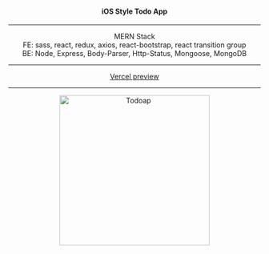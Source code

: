 <h4 align="center">iOS Style Todo App</h4>
<hr>
<div align="center">MERN Stack<br>FE: sass, react, redux, axios, react-bootstrap, react transition group<br>BE: Node, Express, Body-Parser, Http-Status, Mongoose, MongoDB</div>
<hr>
<div align="center" ><a href="https://todo-app-ios.vercel.app">Vercel preview</a></div>
<hr>
<div align="center" ><img width="300"src="https://pavelkuliasov.netlify.app/img/portfolio/todo-list.png" alt="Todoap"></div>
